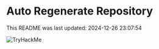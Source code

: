 # Auto Regenerate Repository

This README was last updated: 2024-12-26 23:07:54

 ![TryHackMe](https://tryhackme.com/badge/533634)